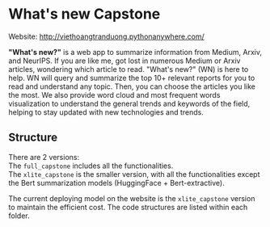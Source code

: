 # What's new Capstone

Website: http://viethoangtranduong.pythonanywhere.com/

**"What's new?"** is a web app to summarize information from Medium, Arxiv, and NeurIPS. If you are like me, got lost in numerous Medium or Arxiv articles, wondering which article to read. "What's new?" (WN) is here to help. WN will query and summarize the top 10+ relevant reports for you to read and understand any topic. Then, you can choose the articles you like the most. We also provide word cloud and most frequent words visualization to understand the general trends and keywords of the field, helping to stay updated with new technologies and trends.

## Structure

There are 2 versions:  
The ```full_capstone``` includes all the functionalities.  
The ```xlite_capstone``` is the smaller version, with all the functionalities except the Bert summarization models (HuggingFace + Bert-extractive).

The current deploying model on the website is the ```xlite_capstone``` version to maintain the efficient cost. The code structures are listed within each folder.  


